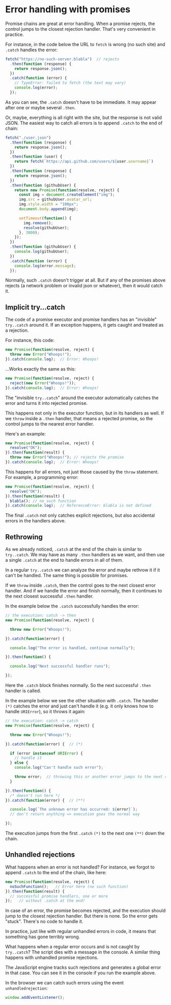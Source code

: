 # Error handling with promises

Promise chains are great at error handling. When a promise rejects, the control jumps to the closest rejection handler. That's very convenient in practice.

For instance, in the code below the URL to `fetch` is wrong (no such site) and `.catch` handles the error:

```javascript
fetch("https://no-such-server.blabla")  // rejects
  .then(function (response) {
    return response.json();
  })
  .catch(function (error) {   
    // TypeError: failed to fetch (the text may vary)
    console.log(error);
  });
```

As you can see, the `.catch` doesn't have to be immediate. It may appear after one or maybe several `.then`.

Or, maybe, everything is all right with the site, but the response is not valid JSON. The easiest way to catch all errors is to append `.catch` to the end of chain:

```javascript
fetch("./user.json")
  .then(function (response) {
    return response.json();
  })
  .then(function (user) {
    return fetch(`https://api.github.com/users/${user.username}`)
  })
  .then(function (response) {
    return response.json();
  })
  .then(function (githubUser) {
    return new Promise(function(resolve, reject) {
      const img = document.createElement("img");
      img.src = githubUser.avatar_url;
      img.style.width = "100px";
      document.body.append(img);

      setTimeout(function() {
        img.remove();
        resolve(githubUser);
      }, 3000);
    });
  })
  .then(function (githubUser) {
    console.log(githubUser);
  })
  .catch(function (error) {
    console.log(error.message);
  });
```

Normally, such `.catch` doesn't trigger at all. But if any of the promises above rejects (a network problem or invalid json or whatever), then it would catch it.

## Implicit try...catch

The code of a promise executor and promise handlers has an "invisible" `try..catch` around it. If an exception happens, it gets caught and treated as a rejection.

For instance, this code:

```javascript
new Promise(function(resolve, reject) {
  throw new Error("Whoops!");
}).catch(console.log);  // Error: Whoops!
```

...Works exactly the same as this:

```javascript
new Promise(function(resolve, reject) {
  reject(new Error("Whoops!"));
}).catch(console.log);  // Error: Whoops!
```

The "invisible `try..catch`" around the executor automatically catches the error and turns it into rejected promise.

This happens not only in the executor function, but in its handlers as well. If we `throw` inside a `.then` handler, that means a rejected promise, so the control jumps to the nearest error handler.

Here's an example:

```javascript
new Promise(function(resolve, reject) {
  resolve("OK");
}).then(function(result) {
  throw new Error("Whoops!"); // rejects the promise
}).catch(console.log);  // Error: Whoops!
```

This happens for all errors, not just those caused by the `throw` statement. For example, a programming error:

```javascript
new Promise(function(resolve, reject) {
  resolve("OK");
}).then(function(result) {
  blabla(); // no such function
}).catch(console.log);  // ReferenceError: blabla is not defined
```

The final `.catch` not only catches explicit rejections, but also accidental errors in the handlers above.

## Rethrowing

As we already noticed, `.catch` at the end of the chain is similar to `try..catch`. We may have as many `.then` handlers as we want, and then use a single `.catch` at the end to handle errors in all of them.

In a regular `try..catch` we can analyze the error and maybe rethrow it if it can't be handled. The same thing is possible for promises.

If we `throw` inside `.catch`, then the control goes to the next closest error handler. And if we handle the error and finish normally, then it continues to the next closest successful `.then` handler.

In the example below the `.catch` successfully handles the error:

```javascript
// the execution: catch -> then
new Promise(function(resolve, reject) {

  throw new Error("Whoops!");

}).catch(function(error) {

  console.log("The error is handled, continue normally");

}).then(function() {

  console.log("Next successful handler runs");

});
```

Here the `.catch` block finishes normally. So the next successful `.then` handler is called.

In the example below we see the other situation with `.catch`. The handler `(*)` catches the error and just can't handle it (e.g. it only knows how to handle `URIError`), so it throws it again:

```javascript
// the execution: catch -> catch
new Promise(function(resolve, reject) {

  throw new Error("Whoops!");

}).catch(function(error) {  // (*)

  if (error instanceof URIError) {
    // handle it
  } else {
    console.log("Can't handle such error");

    throw error;  // throwing this or another error jumps to the next catch
  }

}).then(function() {
  /* doesn't run here */
}).catch(function(error) {  // (**)

  console.log(`The unknown error has occurred: ${error}`);
  // don't return anything => execution goes the normal way

});
```

The execution jumps from the first `.catch` `(*)` to the next one `(**)` down the chain.

## Unhandled rejections

What happens when an error is not handled? For instance, we forgot to append `.catch` to the end of the chain, like here:

```javascript
new Promise(function(resolve, reject) {
  noSuchFunction();   // Error here (no such function)
}).then(function(result) {
  // successful promise handlers, one or more
});   // without .catch at the end!
```

In case of an error, the promise becomes rejected, and the execution should jump to the closest rejection handler. But there is none. So the error gets "stuck". There's no code to handle it.

In practice, just like with regular unhandled errors in code, it means that something has gone terribly wrong.

What happens when a regular error occurs and is not caught by `try..catch`? The script dies with a message in the console. A similar thing happens with unhandled promise rejections.

The JavaScript engine tracks such rejections and generates a global error in that case. You can see it in the console if you run the example above.

In the browser we can catch such errors using the event `unhandledrejection`:

```javascript
window.addEventListener();
```